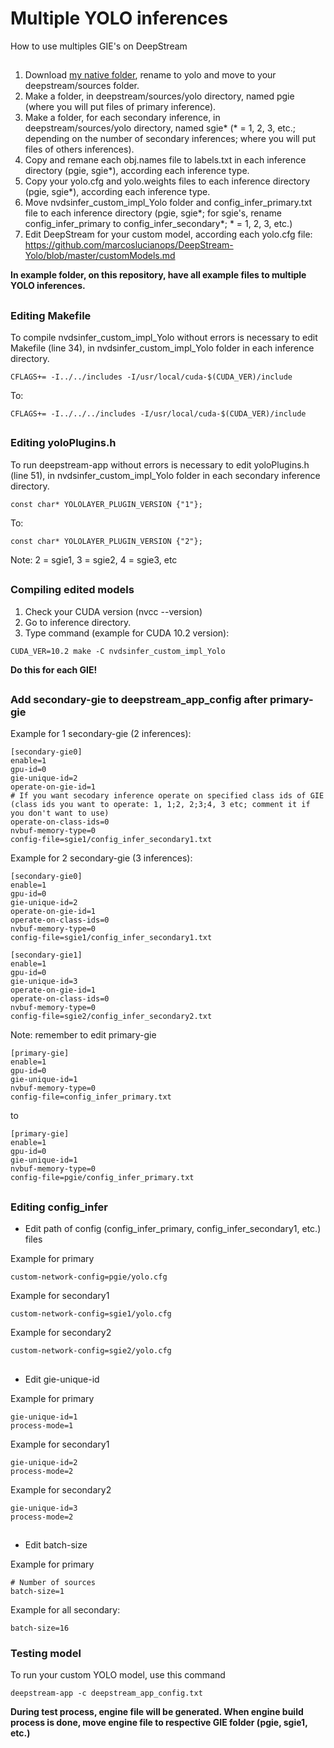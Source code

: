# Multiple YOLO inferences
How to use multiples GIE's on DeepStream

##

1. Download [my native folder](https://github.com/marcoslucianops/DeepStream-Yolo/tree/master/native), rename to yolo and move to your deepstream/sources folder.
2. Make a folder, in deepstream/sources/yolo directory, named pgie (where you will put files of primary inference).
3. Make a folder, for each secondary inference, in deepstream/sources/yolo directory, named sgie* (* = 1, 2, 3, etc.; depending on the number of secondary inferences; where you will put files of others inferences).
4. Copy and remane each obj.names file to labels.txt in each inference directory (pgie, sgie*), according each inference type.
5. Copy your yolo.cfg and yolo.weights files to each inference directory (pgie, sgie*), according each inference type.
6. Move nvdsinfer_custom_impl_Yolo folder and config_infer_primary.txt file to each inference directory (pgie, sgie*; for sgie's, rename config_infer_primary to config_infer_secondary*; * = 1, 2, 3, etc.)
7. Edit DeepStream for your custom model, according each yolo.cfg file: https://github.com/marcoslucianops/DeepStream-Yolo/blob/master/customModels.md

**In example folder, on this repository, have all example files to multiple YOLO inferences.**

##

### Editing Makefile
To compile nvdsinfer_custom_impl_Yolo without errors is necessary to edit Makefile (line 34), in nvdsinfer_custom_impl_Yolo folder in each inference directory.
```
CFLAGS+= -I../../includes -I/usr/local/cuda-$(CUDA_VER)/include
```
To:
```
CFLAGS+= -I../../../includes -I/usr/local/cuda-$(CUDA_VER)/include
```

##

### Editing yoloPlugins.h
To run deepstream-app without errors is necessary to edit yoloPlugins.h (line 51), in nvdsinfer_custom_impl_Yolo folder in each secondary inference directory.
```
const char* YOLOLAYER_PLUGIN_VERSION {"1"};
```
To:
```
const char* YOLOLAYER_PLUGIN_VERSION {"2"};
```

Note: 2 = sgie1, 3 = sgie2, 4 = sgie3, etc

##

### Compiling edited models
1. Check your CUDA version (nvcc --version)
2. Go to inference directory.
3. Type command (example for CUDA 10.2 version):
```
CUDA_VER=10.2 make -C nvdsinfer_custom_impl_Yolo
```

**Do this for each GIE!**

##

### Add secondary-gie to deepstream_app_config after primary-gie

Example for 1 secondary-gie (2 inferences):
```
[secondary-gie0]
enable=1
gpu-id=0
gie-unique-id=2
operate-on-gie-id=1
# If you want secodary inference operate on specified class ids of GIE (class ids you want to operate: 1, 1;2, 2;3;4, 3 etc; comment it if you don't want to use)
operate-on-class-ids=0
nvbuf-memory-type=0
config-file=sgie1/config_infer_secondary1.txt
```
Example for 2 secondary-gie (3 inferences):
```
[secondary-gie0]
enable=1
gpu-id=0
gie-unique-id=2
operate-on-gie-id=1
operate-on-class-ids=0
nvbuf-memory-type=0
config-file=sgie1/config_infer_secondary1.txt

[secondary-gie1]
enable=1
gpu-id=0
gie-unique-id=3
operate-on-gie-id=1
operate-on-class-ids=0
nvbuf-memory-type=0
config-file=sgie2/config_infer_secondary2.txt
```

Note: remember to edit primary-gie
```
[primary-gie]
enable=1
gpu-id=0
gie-unique-id=1
nvbuf-memory-type=0
config-file=config_infer_primary.txt
```

to
```
[primary-gie]
enable=1
gpu-id=0
gie-unique-id=1
nvbuf-memory-type=0
config-file=pgie/config_infer_primary.txt
```

##

### Editing config_infer

* Edit path of config (config_infer_primary, config_infer_secondary1, etc.) files

Example for primary

```
custom-network-config=pgie/yolo.cfg
```

Example for secondary1

```
custom-network-config=sgie1/yolo.cfg
```

Example for secondary2

```
custom-network-config=sgie2/yolo.cfg
```

##

* Edit gie-unique-id

Example for primary

```
gie-unique-id=1
process-mode=1
```

Example for secondary1

```
gie-unique-id=2
process-mode=2
```

Example for secondary2

```
gie-unique-id=3
process-mode=2
```

##

* Edit batch-size

Example for primary

```
# Number of sources
batch-size=1
```

Example for all secondary:

```
batch-size=16
```

### Testing model
To run your custom YOLO model, use this command

```
deepstream-app -c deepstream_app_config.txt
```

**During test process, engine file will be generated. When engine build process is done, move engine file to respective GIE folder (pgie, sgie1, etc.)**
